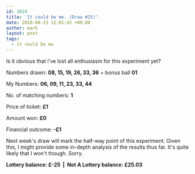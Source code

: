 ```yaml
---
id: 1024
title: 'It could be me. (Draw #25)'
date: 2010-08-23 12:01:42 +00:00
author: mark
layout: post
tags:
  - it could be me
---
```

Is it obvious that i've lost all enthusiasm for this experiment yet?

Numbers drawn: **08, 15, 19, 26, 33, 36** + bonus ball **01**

My Numbers: **06, 09, 11, 23, 33, 44**

No. of matching numbers: **1**

Price of ticket: **£1**

Amount won: **£0**

Financial outcome: **-£1**

Next week's draw will mark the half-way point of this experiment. Given this, I might provide some in-depth analysis of the results thus far. It's quite likely that I won't though. Sorry.

**Lottery balance: £-25  |  Not A Lottery balance: £25.03**
